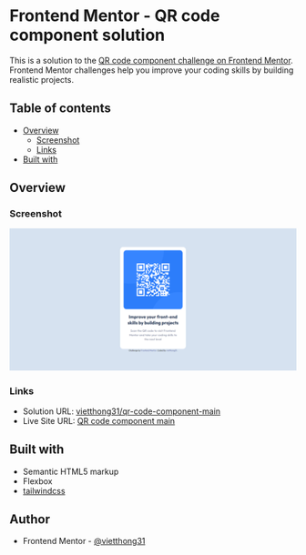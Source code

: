 # Frontend Mentor - QR code component solution

This is a solution to the [QR code component challenge on Frontend Mentor](https://www.frontendmentor.io/challenges/qr-code-component-iux_sIO_H). Frontend Mentor challenges help you improve your coding skills by building realistic projects.

## Table of contents

- [Overview](#overview)
  - [Screenshot](#screenshot)
  - [Links](#links)
- [Built with](#built-with)

## Overview

### Screenshot

![QR Code Component on Desktop](./images/screenshot.png)

### Links

- Solution URL: [vietthong31/qr-code-component-main](https://github.com/vietthong31/qr-code-component-main)
- Live Site URL: [QR code component main](https://vietthong31.github.io/qr-code-component-main/)

## Built with

- Semantic HTML5 markup
- Flexbox
- [tailwindcss](https://tailwindcss.com/)

## Author

- Frontend Mentor - [@vietthong31](https://www.frontendmentor.io/profile/vietthong31)

